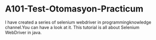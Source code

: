 # A101-Test-Otomasyon-Practicum

I have created a series of selenium webdriver in programmingknowledge channel.You can have a look at it. This tutorial is all about Selenium WebDriver in java.
